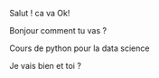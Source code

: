 Salut !
ca va 
Ok!

Bonjour comment tu vas ?

Cours de python pour la data science

Je vais bien et toi ?

